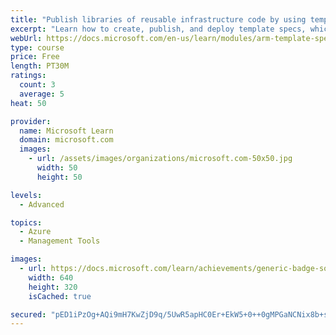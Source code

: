 ```yaml
---
title: "Publish libraries of reusable infrastructure code by using template specs"
excerpt: "Learn how to create, publish, and deploy template specs, which enable you to store and reuse templates across your organization."
webUrl: https://docs.microsoft.com/en-us/learn/modules/arm-template-specs/
type: course
price: Free
length: PT30M
ratings:
  count: 3
  average: 5
heat: 50

provider:
  name: Microsoft Learn
  domain: microsoft.com
  images:
    - url: /assets/images/organizations/microsoft.com-50x50.jpg
      width: 50
      height: 50

levels:
  - Advanced

topics:
  - Azure
  - Management Tools

images:
  - url: https://docs.microsoft.com/learn/achievements/generic-badge-social.png
    width: 640
    height: 320
    isCached: true

secured: "pED1iPzOg+AQi9mH7KwZjD9q/5UwR5apHC0Er+EkW5+0++0gMPGaNCNix8b+sZLKn97OYbFKiuffMf1wi6SAmjQGEMcmUyl79CbwDrx6o1zdrIdYwNbYPcSQXkcEBXlO9Rvt4eN6xg1UuUm3//eWrOxd72mssS6dLV0qfvCOYJLPuhKW5NfOUv0D0leSNQwJ1nohSpS0V0HnHyp2o+U//O7e8LjXuNjb10smdysn6sWaCavrz0UTHUyc2kgdaEvPd9hu+h197DIzDPFgS5xgZgSsH5IEFCWHrvF9kwm7yURTo1ARlbogkHGrMRVlTATrrinkhNu7cz0tCfbFKWo/2uLDpZ/HioI7Rhxrphm6DGvcdo966rDfZ0uGQyfCujT977gYCsZeW9C5qdDMCwHg7ju8pJBirmwZhW+Tb7oX0XU=;pG4MDEVmWwiuer8qFHXuPA=="
---
```


